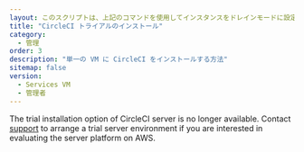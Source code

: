```yaml
---
layout: このスクリプトは、上記のコマンドを使用してインスタンスをドレインモードに設定し、インスタンス上で実行中のジョブをモニタリングし、ジョブが完了するのを待ってからインスタンスを終了します。
title: "CircleCI トライアルのインストール"
category:
  - 管理
order: 3
description: "単一の VM に CircleCI をインストールする方法"
sitemap: false
version:
  - Services VM
  - 管理者
---
```


The trial installation option of CircleCI server is no longer available. Contact [support](https://support.circleci.com/hc/en-us) to arrange a trial server environment if you are interested in evaluating the server platform on AWS.
